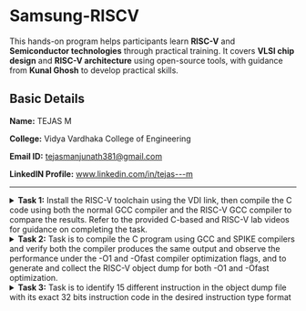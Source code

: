 #  Samsung-RISCV

This hands-on program helps participants learn **RISC-V** and **Semiconductor technologies** through practical training. It covers **VLSI chip design** and **RISC-V architecture** using open-source tools, with guidance from **Kunal Ghosh** to develop practical skills.

##  Basic Details

**Name:** TEJAS M 

**College:** Vidya Vardhaka College of Engineering

**Email ID:** tejasmanjunath381@gmail.com 

**LinkedIN Profile:** www.linkedin.com/in/tejas---m

----------------------------------------------------------------------------------------------------------------

<details>
<summary><b>Task 1:</b> Install the RISC-V toolchain using the VDI link, then compile the C code using both the normal GCC compiler and the RISC-V GCC compiler to compare the results. Refer to the provided C-based and RISC-V lab videos for guidance on completing the task.</summary>   
<br>
  
**C Program**

We start by creating a file in our directory using a simple editor like Leafpad. After writing the program to calculate the sum of numbers from 1 to n, save the file, close the editor, and compile it using GCC. Once compiled, you can run the program to fetch the output.

### Program to calculate 1 to n numbers
```
#include<stdio.h>
int main()
{
  int i, sum=0, n=50;
  for(i=0;i<=n;++i)
    {
      sum+=i;
    }
  printf("Sum of numbers from 1 to %d is %d\n",n,sum);
  return 0;
}
```

**Commands used to compile and fetch the output are**
```
gcc sum1ton.c
./a.out
```

**C Program output on compiling using GCC compiler**
![sum 1 to n](https://github.com/user-attachments/assets/a8080e4b-37b7-4122-a000-383612a9c3cf)

### RISC-V instructions 

It involves viewing the C code with the cat command which as been written using the leafpad.

```
cat sum1ton.c
```

### Generating Object file using RISC-V 64 bit compiler.

```
riscv64-unknown-elf-gcc -O1 -mabi=lp64 -march=rv64i -o sum1ton.o sum1ton.c
riscv64-unknown-elf-gcc -Ofast -mabi=lp64 -march=rv64i -o sum1ton.o sum1ton.c
```

![Code compiled using riscv compiler](https://github.com/user-attachments/assets/5a5451a8-a061-4b9a-8f14-3658add2c727)

After compiling, type
```
riscv64-unknown-elf-objdump -d sum1ton.o
```
to disassemble the code and examine its assembly language version. This provides a closer look at how the program works at the hardware level.

### The Assembly language code is displayed.
![objdump using O1](https://github.com/user-attachments/assets/2c0ffa3e-1f74-4f6f-a0e0-ebe481fc9cfb)

**O1 Optimization**

![Objdump using Ofast](https://github.com/user-attachments/assets/6189df23-9da1-46e5-adcb-18d85c85d52e)

**Ofast Optimization** 
</details>

<details>
<summary><b>Task 2:</b> Task is to compile the C program using GCC and SPIKE compilers and verify both the compiler produces the same output and observe the performance under the -O1 and -Ofast compiler optimization flags, and to generate and collect the RISC-V object dump for both -O1 and -Ofast optimization.</summary>   
<br>

**C program to calculate factorial of number**
```
#include<stdio.h>
int fact(int n);
void main()
{
int digit = 25, factorial;
factorial = fact(digit);
printf("\n the factorial of the number %d is %d \n",digit,factorial);
}
int fact(int n)
{
if (n == 0 || n== 1)
return 1;
else
return(n* fact(n-1));
}
```

The code has to be simulated using both gcc and riscv compiler. Same output should be displayed on the terminal for both.

The commands used are as follows:

### For gcc compiler
```
gcc swap.c
./a.out
```
### For riscv compiler
```
spike pk swap.o
```
![gcc and spike output](https://github.com/user-attachments/assets/33518772-9e1b-403f-b0b0-69796f24c75e)

Object dump for C code using Ofast and O1

![Objdump using Ofast](https://github.com/user-attachments/assets/1fe955a2-e168-444c-9635-2fbe5b8f4888)

**Using Ofast**

![Objdump using O1](https://github.com/user-attachments/assets/c7fd357c-b231-4c59-96cf-782473a7cd0d)

**Using O1**

To debug the assembly language program use the following commands

1. To open the object dump
   ```
   riscv64-unknown-elf-objdump -d swap.o | less
   ```
2. To debug
   ```
   spike -d pk swap.o
   ```

The debugging operations are performed as follows
![Ofast complete](https://github.com/user-attachments/assets/abb9e8c4-8487-45f8-a0ff-2fda66e8c99b)
**Debugging -Ofast object dump file** 

![O1 complete](https://github.com/user-attachments/assets/adbafd8d-7609-4db6-9040-dfa4d397a4a0)
**Debugging -O1 object dump file**
</details>

  
<details>
<summary><b>Task 3:</b> Task is to identify 15 different instruction in the object dump file with its exact 32 bits instruction code in the desired instruction type format</summary>
  
## INSTRUCTIONS FORMAT IN RISC-V  
The instruction format of a processor defines how machine language instructions are structured and organized, enabling the processor to execute operations. It consists of binary patterns (0s and 1s) that specify the operation to be performed and the data or location involved.
There are 6 instruction formats in RISC-V:  
1. R(Register)-format 
2. I(Immediate)-format  
3. S(Store)-format  
4. B(Branch)-format  
5. U(Upper)-format  
6. J(Jump)-format

![RISCV Instruction Types](https://github.com/user-attachments/assets/cf2b535c-e9b5-46b9-9020-943223206153)

### *15 Different instructions and their 32 bits instruction code*  

------------------------------------------------

```
lui a0, 0x21  
```  
> * Opcode for LUI = 0110111
>   
> * rd = a0 = 00001
> 
> * imm[19:0] = 0x21 = 0000 0000 0000 0010 0001

**32 bits instruction :** ```00000000000000100001_00001_0110111``` 

------------------------------------------------

```
li a1, 50  
```  
> * Opcode for LI = 0010011
>   
> * rd = a1 = 00001
>  
> * rs1 = x0 = 00000
>  
> * imm[11:0] = 50 = 0000 0011 0010
> 
> * func3 = 000 

**32 bits instruction :** ```000000110010_00000_000_00001_0010011``` 

------------------------------------------------

```
addi sp, sp, -16
```
> * Opcode for ADDI = 0010011
>   
> * rd = sp = 00010
> 
> * rs1 = sp = 00010
> 
> * imm[11:0] = 5 = 1111 1111 0000
> 
> * func3 = 000 

**32 bits instruction :** ```111111110000_00010_000_00010_0010011``` 

------------------------------------------------

```
sd ra, 8(sp) 
```
> * Opcode for SD = 0100011
>   
> * rs2 = sp = 00010
>
> * rs1 = ra = 00001
> 
> * imm[11:0] = 8 = 0000 0000 1000
>   
> * func3 = 011

**32 bits instruction :** ```0000000_00010_00001_011_01000_0100011``` 

------------------------------------------------

```
jal ra,10408 <printf>  
```  
> * Opcode for JAL = 1101111
>   
> * rd = ra = 00001
> 
> * imm[19:0] = 0x21 =  0000 0010 1000 1010 1000

**32 bits instruction :** ```00010101000000000101_00001_0110111``` 

------------------------------------------------

```
ld ra, 8(sp) 
```
> * Opcode for LD = 0000011
>   
> * rs2 = sp = 00010
> 
> * rs1 = ra = 00001
> 
> * imm[11:0] = 8 = 0000 0000 1000
> 
> * func3 = 011

**32 bits instruction :** ```000000001000_00001_011_00010_0000011``` 

------------------------------------------------

```
ret 
```
> * Opcode for RET = 1100111 
>   
> * rd = 0 = 00000
> 
> * rs1 = ra = 00001
> 
> * imm[11:0] = 0 = 0000 0000 0000
> 
> * func3 = 000

**32 bits instruction :** ```000000000000_00001_000_00000_1100111``` 

------------------------------------------------

```
auipc a5, 0xffff0 
```  
> * Opcode for AUIPC = 0010111
>   
> * rd = a5 = 00101
> 
> * imm[31:12] = 0xFFFF0 = 1111 1111 1111 0000 0000

**32 bits instruction :** ```11111111111100000000_00101_0010111``` 

------------------------------------------------

```
beqz a5, 100f4
```
> * Opcode for BEQZ = 1100011
>   
> * rs2 = x0 = 00000
> 
> * rs1 = a5 = 00101
> 
> * imm[11:0] = 8 = 0000 1111 0100
> 
> * func3 = 000

**32 bits instruction :** ```0001111_00000_00101_000_0100_0_1100011``` 

------------------------------------------------

```
j 101b0 
```  
> * Opcode for J = 1101111
>   
> * rd = x0 = 00000 
> 
> * imm[19:0] = 0x101b0 =  0001 0000 0001 1011 0000

**32 bits instruction :** ```0_0110110000_0_00100000_00000_1101111``` 

------------------------------------------------

```
sub a2, a2, a0
```  
> * Opcode for SUB = 0110011
>   
> * rd = a2 = 00010
>   
> * rs1 = a0 = 00001
>   
> * rs2 = a2 = 00010
>   
> * func3 = 000
>   
> func7 = 0100000

**32 bits instruction :** ```0100000_00010_00001_000_00010_0110011``` 

------------------------------------------------

```
lw a0, 0(sp)
```
> * Opcode for LW = 0000011
>   
> * rd = a0 = 01010
> 
> * rs1 = sp = 00010
> 
> * imm[11:0] = 8 = 0000 0000 0000
> 
> * func3 = 010

**32 bits instruction :** ```000000000000_00010_010_01010_0000011``` 

------------------------------------------------

```
mv a1,a0
```
> * Opcode for MV = 0010011
>   
> * rd = a1 = 01011
> 
> * rs1 = a0 = 01010
> 
> * imm[11:0] = 0 = 0000 0000 0000
> 
> * func3 = 000

**32 bits instruction :** ```000000000000_01010_000_01011_0010011``` 

------------------------------------------------

```
jr #0 <main-0x100b0>
```
> * Opcode for JR = 1100111
>   
> * rd = x0 = 00000
> 
> * imm[20:1] = 0 = 0000 0000 0000 0000 0000

**32 bits instruction :** ```00000000000000000000_00000_1100111``` 

------------------------------------------------

```
sb a5, 1944(gp)
```
> * Opcode for SB = 0100011
>   
> * rs2 = a5 = 01111
> 
> * rs1 = gp = 00011
> 
> * imm[11:0] = 0 = 0111 1001 1000
> 
> * func3 = 000

**32 bits instruction :** ```0111100_01111_00011_000_11000_0100011``` 

------------------------------------------------
